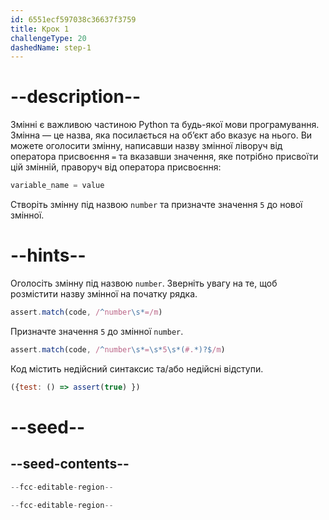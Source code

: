 ```yaml
---
id: 6551ecf597038c36637f3759
title: Крок 1
challengeType: 20
dashedName: step-1
---
```


# --description--

Змінні є важливою частиною Python та будь-якої мови програмування. Змінна — це назва, яка посилається на об’єкт або вказує на нього. Ви можете оголосити змінну, написавши назву змінної ліворуч від оператора присвоєння `=` та вказавши значення, яке потрібно присвоїти цій змінній, праворуч від оператора присвоєння:

```py
variable_name = value
```

Створіть змінну під назвою `number` та призначте значення `5` до нової змінної.

# --hints--

Оголосіть змінну під назвою `number`. Зверніть увагу на те, щоб розмістити назву змінної на початку рядка.

```js
assert.match(code, /^number\s*=/m)
```

Призначте значення `5` до змінної `number`.

```js
assert.match(code, /^number\s*=\s*5\s*(#.*)?$/m)
```

Код містить недійсний синтаксис та/або недійсні відступи.

```js
({test: () => assert(true) })
```

# --seed--

## --seed-contents--

```py
--fcc-editable-region--

--fcc-editable-region--
```
